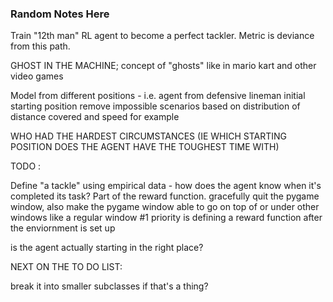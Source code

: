 ### Random Notes Here

Train "12th man" RL agent to become a perfect tackler. Metric is deviance from this path.

GHOST IN THE MACHINE; concept of "ghosts" like in mario kart and other video games

Model from different positions - i.e. agent from defensive lineman initial starting position
    remove impossible scenarios based on distribution of distance covered and speed for example

WHO HAD THE HARDEST CIRCUMSTANCES (IE WHICH STARTING POSITION DOES THE AGENT HAVE THE TOUGHEST TIME WITH)

TODO : 

Define "a tackle" using empirical data - how does the agent know when it's completed its task? Part of the reward function.
gracefully quit the pygame window, also make the pygame window able to go on top of or under other windows like a regular window
#1 priority is defining a reward function after the enviornment is set up 

is the agent actually starting in the right place?

NEXT ON THE TO DO LIST:

break it into smaller subclasses if that's a thing?



